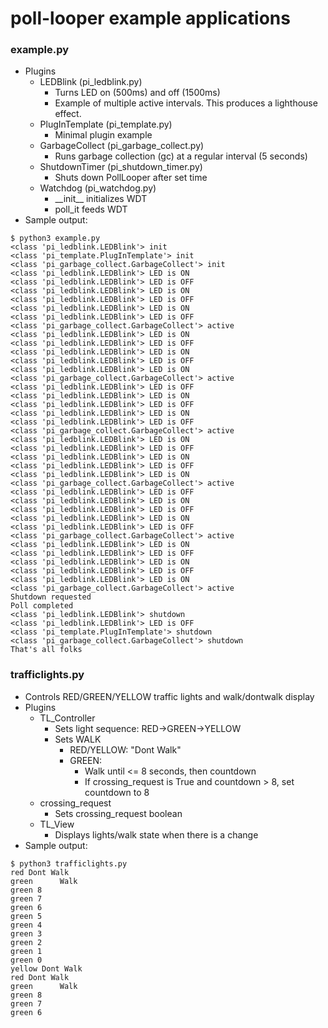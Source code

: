 # poll-looper example applications

### __example.py__
- Plugins
  - LEDBlink (pi_ledblink.py)
    - Turns LED on (500ms) and off (1500ms)
    - Example of multiple active intervals.
      This produces a lighthouse effect.
  - PlugInTemplate (pi_template.py)
    - Minimal plugin example
  - GarbageCollect (pi_garbage_collect.py)
    - Runs garbage collection (gc) at a regular interval (5 seconds)
  - ShutdownTimer (pi_shutdown_timer.py)
    - Shuts down PollLooper after set time
  - Watchdog (pi_watchdog.py)
    - \_\_init\_\_ initializes WDT
    - poll_it feeds WDT
- Sample output:
```
$ python3 example.py
<class 'pi_ledblink.LEDBlink'> init
<class 'pi_template.PlugInTemplate'> init
<class 'pi_garbage_collect.GarbageCollect'> init
<class 'pi_ledblink.LEDBlink'> LED is ON
<class 'pi_ledblink.LEDBlink'> LED is OFF
<class 'pi_ledblink.LEDBlink'> LED is ON
<class 'pi_ledblink.LEDBlink'> LED is OFF
<class 'pi_ledblink.LEDBlink'> LED is ON
<class 'pi_ledblink.LEDBlink'> LED is OFF
<class 'pi_garbage_collect.GarbageCollect'> active
<class 'pi_ledblink.LEDBlink'> LED is ON
<class 'pi_ledblink.LEDBlink'> LED is OFF
<class 'pi_ledblink.LEDBlink'> LED is ON
<class 'pi_ledblink.LEDBlink'> LED is OFF
<class 'pi_ledblink.LEDBlink'> LED is ON
<class 'pi_garbage_collect.GarbageCollect'> active
<class 'pi_ledblink.LEDBlink'> LED is OFF
<class 'pi_ledblink.LEDBlink'> LED is ON
<class 'pi_ledblink.LEDBlink'> LED is OFF
<class 'pi_ledblink.LEDBlink'> LED is ON
<class 'pi_ledblink.LEDBlink'> LED is OFF
<class 'pi_garbage_collect.GarbageCollect'> active
<class 'pi_ledblink.LEDBlink'> LED is ON
<class 'pi_ledblink.LEDBlink'> LED is OFF
<class 'pi_ledblink.LEDBlink'> LED is ON
<class 'pi_ledblink.LEDBlink'> LED is OFF
<class 'pi_ledblink.LEDBlink'> LED is ON
<class 'pi_garbage_collect.GarbageCollect'> active
<class 'pi_ledblink.LEDBlink'> LED is OFF
<class 'pi_ledblink.LEDBlink'> LED is ON
<class 'pi_ledblink.LEDBlink'> LED is OFF
<class 'pi_ledblink.LEDBlink'> LED is ON
<class 'pi_ledblink.LEDBlink'> LED is OFF
<class 'pi_garbage_collect.GarbageCollect'> active
<class 'pi_ledblink.LEDBlink'> LED is ON
<class 'pi_ledblink.LEDBlink'> LED is OFF
<class 'pi_ledblink.LEDBlink'> LED is ON
<class 'pi_ledblink.LEDBlink'> LED is OFF
<class 'pi_ledblink.LEDBlink'> LED is ON
<class 'pi_garbage_collect.GarbageCollect'> active
Shutdown requested
Poll completed
<class 'pi_ledblink.LEDBlink'> shutdown
<class 'pi_ledblink.LEDBlink'> LED is OFF
<class 'pi_template.PlugInTemplate'> shutdown
<class 'pi_garbage_collect.GarbageCollect'> shutdown
That's all folks
```

### __trafficlights.py__
- Controls RED/GREEN/YELLOW traffic lights and walk/dontwalk display
- Plugins
  - TL_Controller
    - Sets light sequence: RED->GREEN->YELLOW
    - Sets WALK
      - RED/YELLOW: "Dont Walk"
      - GREEN:
        - Walk until \<= 8 seconds, then countdown
        - If crossing_request is True and countdown > 8, set countdown to 8
  - crossing_request
    - Sets crossing_request boolean
  - TL_View
    - Displays lights/walk state when there is a change
- Sample output:
```
$ python3 trafficlights.py
red Dont Walk
green      Walk
green 8
green 7
green 6
green 5
green 4
green 3
green 2
green 1
green 0
yellow Dont Walk
red Dont Walk
green      Walk
green 8
green 7
green 6
```